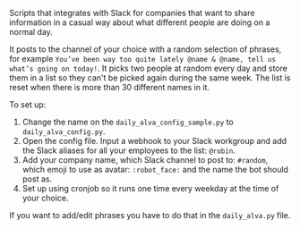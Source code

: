 Scripts that integrates with Slack for companies that want to share information in a casual way about what different people are doing on a normal day.

It posts to the channel of your choice with a random selection of phrases, for example `You’ve been way too quite lately @name & @name, tell us what’s going on today!`. It picks two people at random every day and store them in a list so they can't be picked again during the same week. The list is reset when there is more than 30 different names in it.


To set up: 

1. Change the name on the `daily_alva_config_sample.py` to `daily_alva_config.py`.
2. Open the config file. Input a webhook to your Slack workgroup and add the Slack aliases for all your employees to the list: `@robin`.
3. Add your company name, which Slack channel to post to: `#random`, which emoji to use as avatar: `:robot_face:` and the name the bot should post as.
4. Set up using cronjob so it runs one time every weekday at the time of your choice.


If you want to add/edit phrases you have to do that in the `daily_alva.py` file.
